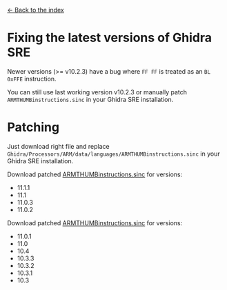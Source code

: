 [← Back to the index](./index.md)

# Fixing the latest versions of Ghidra SRE

Newer versions (>= v10.2.3) have a bug where `FF FF` is treated as an `BL 0xFFE` instruction.

You can still use last working version v10.2.3 or manually patch `ARMTHUMBinstructions.sinc` in your Ghidra SRE installation.

# Patching

Just download right file and replace `Ghidra/Processors/ARM/data/languages/ARMTHUMBinstructions.sinc` in your Ghidra SRE installation.

Download patched [ARMTHUMBinstructions.sinc](fixes/11.0.2+/ARMTHUMBinstructions.sinc) for versions:
- 11.1.1
- 11.1
- 11.0.3
- 11.0.2

Download patched [ARMTHUMBinstructions.sinc](fixes/10.3+/ARMTHUMBinstructions.sinc) for versions:
- 11.0.1
- 11.0
- 10.4
- 10.3.3
- 10.3.2
- 10.3.1
- 10.3
